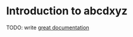 # Introduction to abcdxyz

TODO: write [great documentation](http://jacobian.org/writing/what-to-write/)
